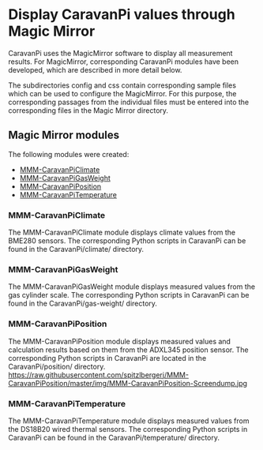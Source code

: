 # Display CaravanPi values through Magic Mirror
CaravanPi uses the MagicMirror software to display all measurement results. For MagicMirror, corresponding CaravanPi modules have been developed, which are described in more detail below. 

The subdirectories config and css contain corresponding sample files which can be used to configure the MagicMirror. For this purpose, the corresponding passages from the individual files must be entered into the corresponding files in the Magic Mirror directory. 

## Magic Mirror modules
The following modules were created:

- [MMM-CaravanPiClimate](https://github.com/spitzlbergerj/MMM-CaravanPiTemperature)
- [MMM-CaravanPiGasWeight](https://github.com/spitzlbergerj/MMM-CaravanPiGasWeight)
- [MMM-CaravanPiPosition](https://github.com/spitzlbergerj/MMM-CaravanPiPosition)
- [MMM-CaravanPiTemperature](https://github.com/spitzlbergerj/MMM-CaravanPiTemperature)

### MMM-CaravanPiClimate
The MMM-CaravanPiClimate module displays climate values from the BME280 sensors. The corresponding Python scripts in CaravanPi can be found in the CaravanPi/climate/ directory.

### MMM-CaravanPiGasWeight
The MMM-CaravanPiGasWeight module displays measured values from the gas cylinder scale. The corresponding Python scripts in CaravanPi can be found in the CaravanPi/gas-weight/ directory.

### MMM-CaravanPiPosition
The MMM-CaravanPiPosition module displays measured values and calculation results based on them from the ADXL345 position sensor. The corresponding Python scripts in CaravanPi are located in the CaravanPi/position/ directory.
https://raw.githubusercontent.com/spitzlbergerj/MMM-CaravanPiPosition/master/img/MMM-CaravanPiPosition-Screendump.jpg


### MMM-CaravanPiTemperature
The MMM-CaravanPiTemperature module displays measured values from the DS18B20 wired thermal sensors. The corresponding Python scripts in CaravanPi can be found in the CaravanPi/temperature/ directory.
